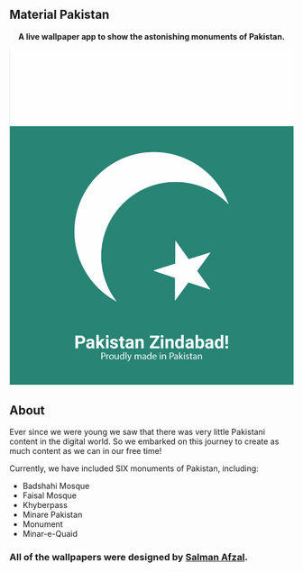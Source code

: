 ## Material Pakistan

<p align="center"><b>A live wallpaper app to show the astonishing monuments of Pakistan.</b></p>

<p align="center">
  <img src="./app/src/main/assets/splash_image.jpg">
</p>

## About

Ever since we were young we saw that there was very little Pakistani content in the digital world. So we embarked on this journey to create as much content as we can in our free time!

Currently, we have included SIX monuments of Pakistan, including:

- Badshahi Mosque
- Faisal Mosque
- Khyberpass
- Minare Pakistan
- Monument
- Minar-e-Quaid

### All of the wallpapers were designed by <a href="u">Salman Afzal</a>.
